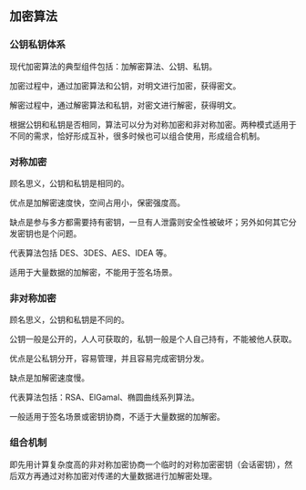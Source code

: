 ## 加密算法

### 公钥私钥体系

现代加密算法的典型组件包括：加解密算法、公钥、私钥。

加密过程中，通过加密算法和公钥，对明文进行加密，获得密文。

解密过程中，通过解密算法和私钥，对密文进行解密，获得明文。

根据公钥和私钥是否相同，算法可以分为对称加密和非对称加密。两种模式适用于不同的需求，恰好形成互补，很多时候也可以组合使用，形成组合机制。

### 对称加密
顾名思义，公钥和私钥是相同的。

优点是加解密速度快，空间占用小，保密强度高。

缺点是参与多方都需要持有密钥，一旦有人泄露则安全性被破坏；另外如何其它分发密钥也是个问题。

代表算法包括 DES、3DES、AES、IDEA 等。

适用于大量数据的加解密，不能用于签名场景。

### 非对称加密
顾名思义，公钥和私钥是不同的。

公钥一般是公开的，人人可获取的，私钥一般是个人自己持有，不能被他人获取。

优点是公私钥分开，容易管理，并且容易完成密钥分发。

缺点是加解密速度慢。

代表算法包括：RSA、ElGamal、椭圆曲线系列算法。

一般适用于签名场景或密钥协商，不适于大量数据的加解密。

### 组合机制

即先用计算复杂度高的非对称加密协商一个临时的对称加密密钥（会话密钥），然后双方再通过对称加密对传递的大量数据进行加解密处理。
